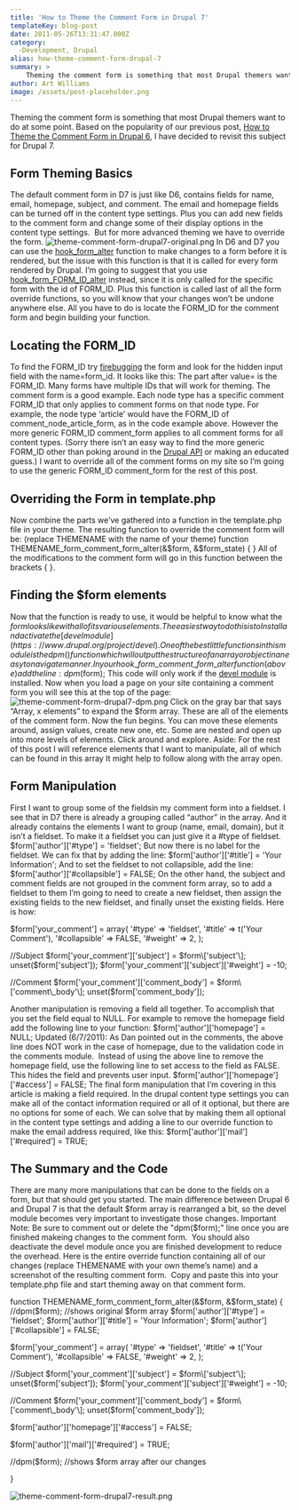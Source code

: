 ```yaml
---
title: 'How to Theme the Comment Form in Drupal 7'
templateKey: blog-post
date: 2011-05-26T13:31:47.000Z
category: 
  -Development, Drupal
alias: how-theme-comment-form-drupal-7
summary: > 
  	Theming the comment form is something that most Drupal themers want to do at some point. Based on the popularity of our previous post, How to Theme the Comment Form in Drupal 6, I have decided to revisit this subject for Drupal 7.
author: Art Williams
image: /assets/post-placeholder.png
---
```


Theming the comment form is something that most Drupal themers want to do at some point. Based on the popularity of our previous post, [How to Theme the Comment Form in Drupal 6](/blog/06/29/2010/how-theme-comment-form-drupal-6), I have decided to revisit this subject for Drupal 7.

Form Theming Basics
-------------------

The default comment form in D7 is just like D6, contains fields for name, email, homepage, subject, and comment. The email and homepage fields can be turned off in the content type settings. Plus you can add new fields to the comment form and change some of their display options in the content type settings.  But for more advanced theming we have to override the form. ![theme-comment-form-drupal7-original.png](/assets/theme-comment-form-drupal7-original.png) In D6 and D7 you can use the [hook\_form\_alter](https://api.drupal.org/api/drupal/modules--system--system.api.php/function/hook_form_alter/7) function to make changes to a form before it is rendered, but the issue with this function is that it is called for every form rendered by Drupal. I’m going to suggest that you use [hook\_form\_FORM\_ID\_alter](https://api.drupal.org/api/drupal/modules--system--system.api.php/function/hook_form_FORM_ID_alter/7) instead, since it is only called for the specific form with the id of FORM\_ID. Plus this function is called last of all the form override functions, so you will know that your changes won’t be undone anywhere else. All you have to do is locate the FORM\_ID for the comment form and begin building your function.

Locating the FORM\_ID
---------------------

To find the FORM\_ID try [firebugging](http://getfirebug.com/) the form and look for the hidden input field with the name=form\_id. It looks like this: <input type="hidden" value="comment\_node\_article\_form" name="form\_id"> The part after value= is the FORM\_ID. Many forms have multiple IDs that will work for theming. The comment form is a good example. Each node type has a specific comment FORM\_ID that only applies to comment forms on that node type. For example, the node type ‘article’ would have the FORM\_ID of comment\_node\_article\_form, as in the code example above. However the more generic FORM\_ID comment\_form applies to all comment forms for all content types. (Sorry there isn’t an easy way to find the more generic FORM\_ID other than poking around in the [Drupal API](https://api.drupal.org/api/drupal) or making an educated guess.) I want to override all of the comment forms on my site so I’m going to use the generic FORM\_ID comment\_form for the rest of this post.

Overriding the Form in template.php
-----------------------------------

Now combine the parts we’ve gathered into a function in the template.php file in your theme. The resulting function to override the comment form will be: (replace THEMENAME with the name of your theme) function THEMENAME\_form\_comment\_form\_alter(&$form, &$form\_state) { } All of the modifications to the comment form will go in this function between the brackets { }.

Finding the $form elements
--------------------------

Now that the function is ready to use, it would be helpful to know what the $form looks like with all of its various elements. The easiest way to do this is to Install and activate the [devel module](https://www.drupal.org/project/devel). One of the best little functions in this module is the dpm() function which will output the structure of an array or object in an easy to navigate manner. In your hook\_form\_comment\_form\_alter function (above) add the line: dpm($form); This code will only work if the [devel module](https://www.drupal.org/project/devel) is installed. Now when you load a page on your site containing a comment form you will see this at the top of the page: ![theme-comment-form-drupal7-dpm.png](/assets/theme-comment-form-drupal7-dpm.png) Click on the gray bar that says “Array, x elements” to expand the $form array. These are all of the elements of the comment form. Now the fun begins. You can move these elements around, assign values, create new one, etc. Some are nested and open up into more levels of elements. Click around and explore. Aside: For the rest of this post I will reference elements that I want to manipulate, all of which can be found in this array It might help to follow along with the array open.

Form Manipulation
-----------------

First I want to group some of the fieldsin my comment form into a fieldset. I see that in D7 there is already a grouping called “author” in the array. And it already contains the elements I want to group (name, email, domain), but it isn’t a fieldset. To make it a fieldset you can just give it a #type of fieldset. $form\['author'\]\['#type'\] = 'fieldset'; But now there is no label for the fieldset. We can fix that by adding the line: $form\['author'\]\['#title'\] = 'Your Information'; And to set the fieldset to not collapsible, add the line: $form\['author'\]\['#collapsible'\] = FALSE; On the other hand, the subject and comment fields are not grouped in the comment form array, so to add a fieldset to them I’m going to need to create a new fieldset, then assign the existing fields to the new fieldset, and finally unset the existing fields. Here is how:

$form\['your\_comment'\] = array(
  '#type' => 'fieldset',
  '#title' => t('Your Comment'),
  '#collapsible' => FALSE,
  '#weight' => 2,
  );

  //Subject
  $form\['your\_comment'\]\['subject'\] = $form\['subject'\];
  unset($form\['subject'\]);
  $form\['your\_comment'\]\['subject'\]\['#weight'\] = -10;

  //Comment
  $form\['your\_comment'\]\['comment\_body'\] = $form\['comment\_body'\];
  unset($form\['comment\_body'\]);

Another manipulation is removing a field all together. To accomplish that you set the field equal to NULL. For example to remove the homepage field add the following line to your function: $form\['author'\]\['homepage'\] = NULL; Updated (6/7/2011): As Dan pointed out in the comments, the above line does NOT work in the case of homepage, due to the validation code in the comments module.  Instead of using the above line to remove the homepage field, use the following line to set access to the field as FALSE. This hides the field and prevents user input. $form\['author'\]\['homepage'\]\['#access'\] = FALSE; The final form manipulation that I’m covering in this article is making a field required. In the drupal content type settings you can make all of the contact information required or all of it optional, but there are no options for some of each. We can solve that by making them all optional in the content type settings and adding a line to our override function to make the email address required, like this: $form\['author'\]\['mail'\]\[‘#required’\] = TRUE;

The Summary and the Code
------------------------

There are many more manipulations that can be done to the fields on a form, but that should get you started. The main difference between Drupal 6 and Drupal 7 is that the default $form array is rearranged a bit, so the devel module becomes very important to investigate those changes. Important Note: Be sure to comment out or delete the "dpm($form);" line once you are finished makeing changes to the comment form.  You should also deactivate the devel module once you are finished development to reduce the overhead. Here is the entire override function containing all of our changes (replace THEMENAME with your own theme’s name) and a screenshot of the resulting comment form.  Copy and paste this into your template.php file and start theming away on that comment form.

function THEMENAME\_form\_comment\_form\_alter(&$form, &$form\_state) {
  //dpm($form);  //shows original $form array
  $form\['author'\]\['#type'\] = 'fieldset';
  $form\['author'\]\['#title'\] = 'Your Information';
  $form\['author'\]\['#collapsible'\] = FALSE;

  $form\['your\_comment'\] = array(
    '#type' => 'fieldset',
    '#title' => t('Your Comment'),
    '#collapsible' => FALSE,
    '#weight' => 2,
  );

  //Subject
  $form\['your\_comment'\]\['subject'\] = $form\['subject'\];
  unset($form\['subject'\]);
  $form\['your\_comment'\]\['subject'\]\['#weight'\] = -10;

  //Comment
  $form\['your\_comment'\]\['comment\_body'\] = $form\['comment\_body'\];
  unset($form\['comment\_body'\]);

  $form\['author'\]\['homepage'\]\['#access'\] = FALSE;

  $form\['author'\]\['mail'\]\['#required'\] = TRUE;

  //dpm($form);  //shows $form array after our changes

}

![theme-comment-form-drupal7-result.png](/assets/theme-comment-form-drupal7-result.png)